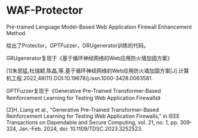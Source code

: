 # WAF-Protector
Pre-trained Language Model-Based Web Application Firewall Enhancement Method

给出了Protector，GPTFuzzer，GRUgenerator训练的代码。

GRUgenerator复现于《基于循环神经网络的Web应用防火墙加固方案》

[1]朱思猛,杜瑞颖,陈晶,等.基于循环神经网络的Web应用防火墙加固方案[J].计算机工程.2022,48(11).DOI:10.19678/j.issn.1000-3428.0063581.

GPTFuzzer复现于《Generative Pre-Trained Transformer-Based Reinforcement Learning for Testing Web Application Firewalls》

[2]H. Liang et al., "Generative Pre-Trained Transformer-Based Reinforcement Learning for Testing Web Application Firewalls," in IEEE Transactions on Dependable and Secure Computing, vol. 21, no. 1, pp. 309-324, Jan.-Feb. 2024, doi: 10.1109/TDSC.2023.3252523.
